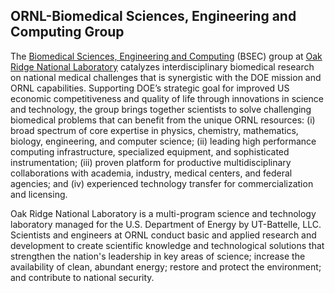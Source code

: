 ## ORNL-Biomedical Sciences, Engineering and Computing Group

The [Biomedical Sciences, Engineering and Computing](https://www.ornl.gov/division/csed/biomedical-sciences) (BSEC) group 
at [Oak Ridge National Laboratory](http://www.ornl.gov) catalyzes interdisciplinary biomedical research on national medical 
challenges that is synergistic with the DOE mission and ORNL capabilities. Supporting DOE’s strategic goal for improved 
US economic competitiveness and quality of life through innovations in science and technology, the group brings together 
scientists to solve challenging biomedical problems that can benefit from the unique ORNL resources: 
(i) broad spectrum of core expertise in physics, chemistry, mathematics, biology, engineering, and computer science; 
(ii) leading high performance computing infrastructure, specialized equipment, and sophisticated instrumentation; 
(iii) proven platform for productive multidisciplinary collaborations with academia, industry, medical centers, 
and federal agencies; 
and (iv) experienced technology transfer for commercialization and licensing.  

Oak Ridge National Laboratory is a multi-program science and technology laboratory managed for the U.S. Department of Energy 
by UT-Battelle, LLC. Scientists and engineers at ORNL conduct basic and applied research and development to create scientific 
knowledge and technological solutions that strengthen the nation's leadership in key areas of science; increase the 
availability of clean, abundant energy; restore and protect the environment; and contribute to national security.
